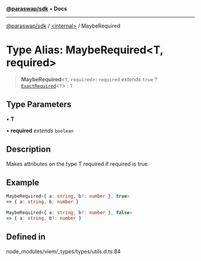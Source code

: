 [**@paraswap/sdk**](../../README.md) • **Docs**

***

[@paraswap/sdk](../../globals.md) / [\<internal\>](../README.md) / MaybeRequired

# Type Alias: MaybeRequired\<T, required\>

> **MaybeRequired**\<`T`, `required`\>: `required` *extends* `true` ? [`ExactRequired`](ExactRequired.md)\<`T`\> : `T`

## Type Parameters

• **T**

• **required** *extends* `boolean`

## Description

Makes attributes on the type T required if required is true.

## Example

```ts
MaybeRequired<{ a: string, b?: number }, true>
=> { a: string, b: number }

MaybeRequired<{ a: string, b?: number }, false>
=> { a: string, b?: number }
```

## Defined in

node\_modules/viem/\_types/types/utils.d.ts:84
